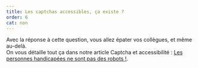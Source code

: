 ```yaml
---
title: Les captchas accessibles, ça existe ?
order: 6
cat: non
---
```


Avec la réponse à cette question, vous allez épater vos collègues, et même au-delà.  
On vous détaille tout ça dans notre article Captcha et accessibilité : <a href="/articles/2024-11-28-captcha-et-accessibilite/">Les personnes handicapées ne sont pas des robots !</a>.